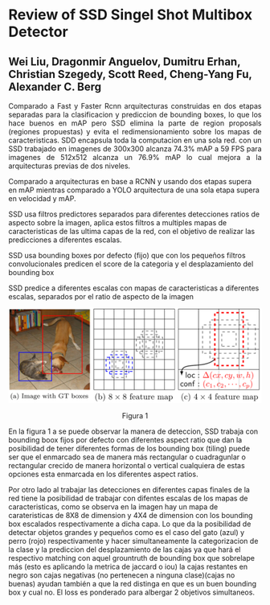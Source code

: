 # Review of SSD Singel Shot Multibox Detector

## Wei Liu, Dragonmir Anguelov, Dumitru Erhan, Christian Szegedy, Scott Reed, Cheng-Yang Fu, Alexander C. Berg


<p style='text-align: justify;'>
Comparado a Fast y Faster Rcnn arquitecturas construidas en dos etapas separadas para la clasificacion y prediccion de bounding boxes, lo que los hace buenos en mAP pero SSD elimina la parte de region proposals (regiones propuestas) y evita el redimensionamiento sobre los mapas de caracteristicas. SDD encapsula toda la computacion en una sola red. con un SSD trabajado en imagenes de 300x300 alcanza 74.3% mAP a 59 FPS
para imagenes de 512x512 alcanza un 76.9% mAP lo cual mejora a la arquitecturas previas de dos niveles.

Comparado a arquitecturas en base a RCNN y usando dos etapas supera en mAP mientras comparado a YOLO arquitectura de una sola etapa supera en velocidad y mAP.

SSD usa filtros predictores separados para diferentes detecciones ratios de aspecto sobre la imagen, aplica estos filtros a multiples mapas de caracteristicas de las ultima capas de la red, con el objetivo de realizar las predicciones a diferentes escalas.

SSD usa bounding boxes por defecto (fijo) que con los pequeños filtros convolucionales predicen el score de la categoria y el desplazamiento del bounding box

SSD predice a diferentes escalas con mapas de caracteristicas a diferentes escalas, separados por el ratio de aspecto de la imagen
</p>


![SSD Framework \label{mylabel}](images/ssd_img_framework.png)
<p style="text-align: center;">Figura 1</p>

<p style='text-align: justify;'>

En la figura 1 a se puede observar la manera de deteccion, SSD trabaja con bounding boox fijos por defecto con diferentes aspect ratio que dan la posibilidad de tener diferentes formas de los bounding box (tiling) puede ser que el enmarcado sea de manera más rectangular o cuadragunlar o rectangular crecido de manera horizontal o vertical cualquiera de estas opciones esta enmarcada en los diferentes aspect ratios.

Por otro lado al trabajar las detecciones en diferentes capas finales de la red tiene la posibilidad de trabajar con difentes escalas de los mapas de caracteristicas, como se observa en la imagen hay un mapa de carateristicas de 8X8 de dimension y 4X4 de dimension con los bounding box escalados respectivamente a dicha capa. Lo que da la posibilidad de detectar objetos grandes y pequeños como es el caso del gato (azul) y perro (rojo) respectivamente y hacer simultaneamente la categorizacion de la clase y la prediccion del desplazamiento de las cajas ya que hará el respectivo matching con aquel grountruth de bounding box que sobrelape más (esto es aplicando la metrica de jaccard o iou) la cajas restantes en negro son cajas negativas (no pertenecen a ninguna clase)(cajas no buenas) ayudan también a que la red distinga en que es un buen bounding box y cual no. El loss es ponderado para albergar 2 objetivos simultaneos.
</p>

